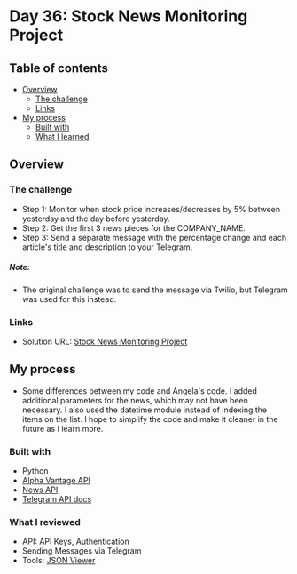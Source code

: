 # Day 36: Stock News Monitoring Project

## Table of contents

- [Overview](#overview)
  - [The challenge](#the-challenge)
  - [Links](#links)
- [My process](#my-process)
  - [Built with](#built-with)
  - [What I learned](#what-i-learned)

## Overview

### The challenge

- Step 1: Monitor when stock price increases/decreases by 5% between yesterday and the day before yesterday.
- Step 2: Get the first 3 news pieces for the COMPANY_NAME. 
- Step 3: Send a separate message with the percentage change and each article's title and description to your Telegram.  

##### Note:
- The original challenge was to send the message via Twilio, but Telegram was used for this instead.

### Links

- Solution URL: [Stock News Monitoring Project](https://replit.com/@appbrewery/stock-news-end)

## My process
- Some differences between my code and Angela's code. I added additional parameters for the news, which may not have been necessary. I also used the datetime module instead of indexing the items on the list. I hope to simplify the code and make it cleaner in the future as I learn more. 

### Built with

- Python
- [Alpha Vantage API](https://www.alphavantage.co)
- [News API](https://newsapi.org)
- [Telegram API docs](https://core.telegram.org/bots/api)


### What I reviewed
- API: API Keys, Authentication
- Sending Messages via Telegram
- Tools: [JSON Viewer](http://jsonviewer.stack.hu/)